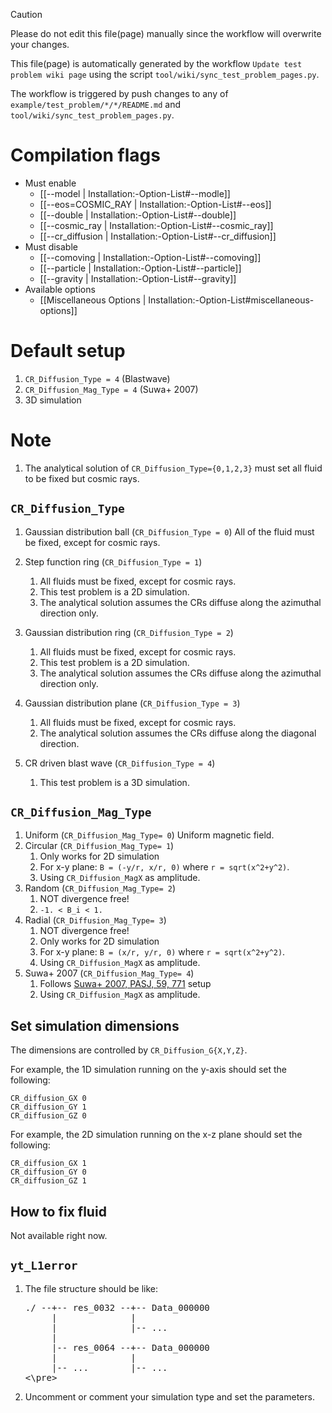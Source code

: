 > [!CAUTION]
> Please do not edit this file(page) manually since the workflow will overwrite your changes.
>
> This file(page) is automatically generated by the workflow `Update test problem wiki page` using the script `tool/wiki/sync_test_problem_pages.py`.
>
> The workflow is triggered by push changes to any of `example/test_problem/*/*/README.md` and `tool/wiki/sync_test_problem_pages.py`.


# Compilation flags
- Must enable
   - [[--model | Installation:-Option-List#--modle]]
   - [[--eos=COSMIC_RAY | Installation:-Option-List#--eos]]
   - [[--double | Installation:-Option-List#--double]]
   - [[--cosmic_ray | Installation:-Option-List#--cosmic_ray]]
   - [[--cr_diffusion | Installation:-Option-List#--cr_diffusion]]
- Must disable
   - [[--comoving | Installation:-Option-List#--comoving]]
   - [[--particle | Installation:-Option-List#--particle]]
   - [[--gravity | Installation:-Option-List#--gravity]]
- Available options
   - [[Miscellaneous Options | Installation:-Option-List#miscellaneous-options]]


# Default setup
1. `CR_Diffusion_Type = 4`     (Blastwave)
2. `CR_Diffusion_Mag_Type = 4` (Suwa+ 2007)
3. 3D simulation


# Note
1. The analytical solution of `CR_Diffusion_Type={0,1,2,3}` must set all fluid to be fixed but cosmic rays.


## `CR_Diffusion_Type`
1. Gaussian distribution ball (`CR_Diffusion_Type = 0`)
   All of the fluid must be fixed, except for cosmic rays.

2. Step function ring         (`CR_Diffusion_Type = 1`)
   1. All fluids must be fixed, except for cosmic rays.
   2. This test problem is a 2D simulation.
   3. The analytical solution assumes the CRs diffuse along the azimuthal direction only.

3. Gaussian distribution ring (`CR_Diffusion_Type = 2`)
   1. All fluids must be fixed, except for cosmic rays.
   2. This test problem is a 2D simulation.
   3. The analytical solution assumes the CRs diffuse along the azimuthal direction only.

4. Gaussian distribution plane (`CR_Diffusion_Type = 3`)
   1. All fluids must be fixed, except for cosmic rays.
   2. The analytical solution assumes the CRs diffuse along the diagonal direction.

5. CR driven blast wave        (`CR_Diffusion_Type = 4`)
   1. This test problem is a 3D simulation.


## `CR_Diffusion_Mag_Type`
1. Uniform    (`CR_Diffusion_Mag_Type= 0`)
   Uniform magnetic field.
2. Circular   (`CR_Diffusion_Mag_Type= 1`)
   1. Only works for 2D simulation
   2. For x-y plane: `B = (-y/r, x/r, 0)` where `r = sqrt(x^2+y^2)`.
   3. Using `CR_Diffusion_MagX` as amplitude.
3. Random     (`CR_Diffusion_Mag_Type= 2`)
   1. NOT divergence free!
   2. `-1. < B_i < 1.`
4. Radial     (`CR_Diffusion_Mag_Type= 3`)
   1. NOT divergence free!
   2. Only works for 2D simulation
   3. For x-y plane: `B = (x/r, y/r, 0)` where `r = sqrt(x^2+y^2)`.
   4. Using `CR_Diffusion_MagX` as amplitude.
5. Suwa+ 2007 (`CR_Diffusion_Mag_Type= 4`)
   1. Follows [Suwa+ 2007, PASJ, 59, 771](https://doi.org/10.1093/pasj/59.4.771) setup
   2. Using `CR_Diffusion_MagX` as amplitude.


## Set simulation dimensions
The dimensions are controlled by `CR_Diffusion_G{X,Y,Z}`.

For example, the 1D simulation running on the y-axis should set the following:
```
CR_diffusion_GX 0
CR_diffusion_GY 1
CR_diffusion_GZ 0
```

For example, the 2D simulation running on the x-z plane should set the following:
```
CR_diffusion_GX 1
CR_diffusion_GY 0
CR_diffusion_GZ 1
```


## How to fix fluid
Not available right now.


## `yt_L1error`
1. The file structure should be like:
   <pre>
   ./ --+-- res_0032 --+-- Data_000000
        |              |
        |              |-- ...
        |
        |-- res_0064 --+-- Data_000000
        |              |
        |-- ...        |-- ...
   <\pre>
2. Uncomment or comment your simulation type and set the parameters.
